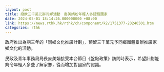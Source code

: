 ```yaml
---
layout: post
title: 撥款三千萬元辦同鄉活動　麥美娟盼年輕人多認識國家
date: 2024-05-01 18:14:26.000000000 +08:00
link: https://news.rthk.hk/rthk/ch/component/k2/1751377-20240501.htm
categories: rthk
---
```


政府推出為期三年的「同鄉文化推廣計劃」，預留三千萬元予同鄉團體舉辦推廣家鄉文化的活動。

民政及青年事務局局長麥美娟接受本台節目《盤點政策》訪問時表示，希望計劃能夠令年輕人多些了解家鄉，從而增加對國家的認識。
